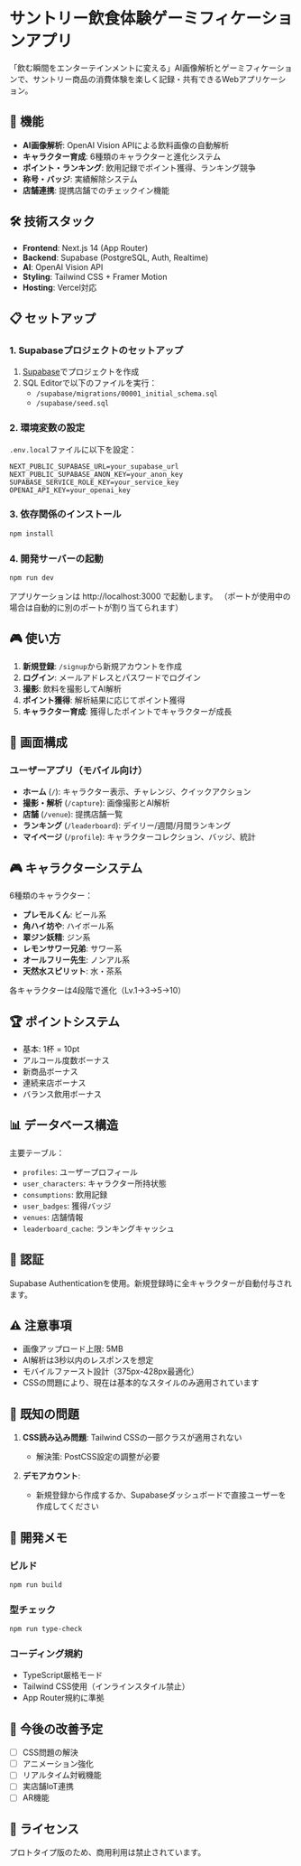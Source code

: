 # サントリー飲食体験ゲーミフィケーションアプリ

「飲む瞬間をエンターテインメントに変える」AI画像解析とゲーミフィケーションで、サントリー商品の消費体験を楽しく記録・共有できるWebアプリケーション。

## 🚀 機能

- **AI画像解析**: OpenAI Vision APIによる飲料画像の自動解析
- **キャラクター育成**: 6種類のキャラクターと進化システム
- **ポイント・ランキング**: 飲用記録でポイント獲得、ランキング競争
- **称号・バッジ**: 実績解除システム
- **店舗連携**: 提携店舗でのチェックイン機能

## 🛠 技術スタック

- **Frontend**: Next.js 14 (App Router)
- **Backend**: Supabase (PostgreSQL, Auth, Realtime)
- **AI**: OpenAI Vision API
- **Styling**: Tailwind CSS + Framer Motion
- **Hosting**: Vercel対応

## 📋 セットアップ

### 1. Supabaseプロジェクトのセットアップ

1. [Supabase](https://supabase.com)でプロジェクトを作成
2. SQL Editorで以下のファイルを実行：
   - `/supabase/migrations/00001_initial_schema.sql`
   - `/supabase/seed.sql`

### 2. 環境変数の設定

`.env.local`ファイルに以下を設定：

```env
NEXT_PUBLIC_SUPABASE_URL=your_supabase_url
NEXT_PUBLIC_SUPABASE_ANON_KEY=your_anon_key
SUPABASE_SERVICE_ROLE_KEY=your_service_key
OPENAI_API_KEY=your_openai_key
```

### 3. 依存関係のインストール

```bash
npm install
```

### 4. 開発サーバーの起動

```bash
npm run dev
```

アプリケーションは http://localhost:3000 で起動します。
（ポートが使用中の場合は自動的に別のポートが割り当てられます）

## 🎮 使い方

1. **新規登録**: `/signup`から新規アカウントを作成
2. **ログイン**: メールアドレスとパスワードでログイン
3. **撮影**: 飲料を撮影してAI解析
4. **ポイント獲得**: 解析結果に応じてポイント獲得
5. **キャラクター育成**: 獲得したポイントでキャラクターが成長

## 📱 画面構成

### ユーザーアプリ（モバイル向け）
- **ホーム** (`/`): キャラクター表示、チャレンジ、クイックアクション
- **撮影・解析** (`/capture`): 画像撮影とAI解析
- **店舗** (`/venue`): 提携店舗一覧
- **ランキング** (`/leaderboard`): デイリー/週間/月間ランキング
- **マイページ** (`/profile`): キャラクターコレクション、バッジ、統計

## 🎮 キャラクターシステム

6種類のキャラクター：
- **プレモルくん**: ビール系
- **角ハイ坊や**: ハイボール系  
- **翠ジン妖精**: ジン系
- **レモンサワー兄弟**: サワー系
- **オールフリー先生**: ノンアル系
- **天然水スピリット**: 水・茶系

各キャラクターは4段階で進化（Lv.1→3→5→10）

## 🏆 ポイントシステム

- 基本: 1杯 = 10pt
- アルコール度数ボーナス
- 新商品ボーナス
- 連続来店ボーナス
- バランス飲用ボーナス

## 📊 データベース構造

主要テーブル：
- `profiles`: ユーザープロフィール
- `user_characters`: キャラクター所持状態
- `consumptions`: 飲用記録
- `user_badges`: 獲得バッジ
- `venues`: 店舗情報
- `leaderboard_cache`: ランキングキャッシュ

## 🔐 認証

Supabase Authenticationを使用。新規登録時に全キャラクターが自動付与されます。

## ⚠️ 注意事項

- 画像アップロード上限: 5MB
- AI解析は3秒以内のレスポンスを想定
- モバイルファースト設計（375px-428px最適化）
- CSSの問題により、現在は基本的なスタイルのみ適用されています

## 🚨 既知の問題

1. **CSS読み込み問題**: Tailwind CSSの一部クラスが適用されない
   - 解決策: PostCSS設定の調整が必要

2. **デモアカウント**: 
   - 新規登録から作成するか、Supabaseダッシュボードで直接ユーザーを作成してください

## 📝 開発メモ

### ビルド

```bash
npm run build
```

### 型チェック

```bash
npm run type-check
```

### コーディング規約

- TypeScript厳格モード
- Tailwind CSS使用（インラインスタイル禁止）
- App Router規約に準拠

## 🤝 今後の改善予定

- [ ] CSS問題の解決
- [ ] アニメーション強化
- [ ] リアルタイム対戦機能
- [ ] 実店舗IoT連携
- [ ] AR機能

## 📄 ライセンス

プロトタイプ版のため、商用利用は禁止されています。